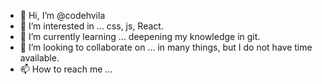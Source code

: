 - 👋 Hi, I’m @codehvila
- 👀 I’m interested in ... css, js, React.
- 🌱 I’m currently learning ... deepening my knowledge in git.
- 💞️ I’m looking to collaborate on ... in many things, but I do not have time available.
- 📫 How to reach me ... 

<!---
codehvila/codehvila is a ✨ special ✨ repository because its `README.md` (this file) appears on your GitHub profile.
You can click the Preview link to take a look at your changes.
--->
